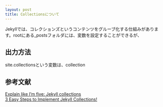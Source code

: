 ```yaml
---
layout: post
title: Collectionsについて
---
```

Jekyllでは、コレクションズというコンテンツをグルーブ化する仕組みがあります。rootにある_postsフォルダには、変数を設定することができるが、

## 出力方法
site.collectionsという変数は、collection


## 参考文献
<a href="https://ben.balter.com/2015/02/20/jekyll-collections/">Explain like I’m five: Jekyll collections</a>  
<a href="https://blog.webjeda.com/jekyll-collections/">3 Easy Steps to Implement Jekyll Collections!</a>

